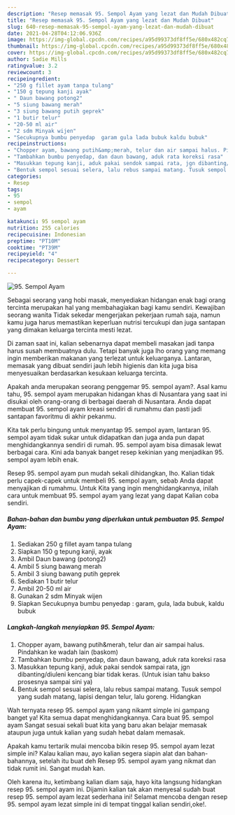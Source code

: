```yaml
---
description: "Resep memasak 95. Sempol Ayam yang lezat dan Mudah Dibuat"
title: "Resep memasak 95. Sempol Ayam yang lezat dan Mudah Dibuat"
slug: 640-resep-memasak-95-sempol-ayam-yang-lezat-dan-mudah-dibuat
date: 2021-04-28T04:12:06.936Z
image: https://img-global.cpcdn.com/recipes/a95d99373df8ff5e/680x482cq70/95-sempol-ayam-foto-resep-utama.jpg
thumbnail: https://img-global.cpcdn.com/recipes/a95d99373df8ff5e/680x482cq70/95-sempol-ayam-foto-resep-utama.jpg
cover: https://img-global.cpcdn.com/recipes/a95d99373df8ff5e/680x482cq70/95-sempol-ayam-foto-resep-utama.jpg
author: Sadie Mills
ratingvalue: 3.2
reviewcount: 3
recipeingredient:
- "250 g fillet ayam tanpa tulang"
- "150 g tepung kanji ayak"
- " Daun bawang potong2"
- "5 siung bawang merah"
- "3 siung bawang putih geprek"
- "1 butir telur"
- "20-50 ml air"
- "2 sdm Minyak wijen"
- "Secukupnya bumbu penyedap  garam gula lada bubuk kaldu bubuk"
recipeinstructions:
- "Chopper ayam, bawang putih&amp;merah, telur dan air sampai halus. Pindahkan ke wadah lain (baskom)"
- "Tambahkan bumbu penyedap, dan daun bawang, aduk rata koreksi rasa"
- "Masukkan tepung kanji, aduk pakai sendok sampai rata, jgn dibanting/diuleni kencang biar tidak keras. (Untuk isian tahu bakso prosesnya sampai sini ya)"
- "Bentuk sempol sesuai selera, lalu rebus sampai matang. Tusuk sempol yang sudah matang, lapisi dengan telur, lalu goreng. Hidangkan"
categories:
- Resep
tags:
- 95
- sempol
- ayam

katakunci: 95 sempol ayam 
nutrition: 255 calories
recipecuisine: Indonesian
preptime: "PT10M"
cooktime: "PT39M"
recipeyield: "4"
recipecategory: Dessert

---
```



![95. Sempol Ayam](https://img-global.cpcdn.com/recipes/a95d99373df8ff5e/680x482cq70/95-sempol-ayam-foto-resep-utama.jpg)

Sebagai seorang yang hobi masak, menyediakan hidangan enak bagi orang tercinta merupakan hal yang membahagiakan bagi kamu sendiri. Kewajiban seorang  wanita Tidak sekedar mengerjakan pekerjaan rumah saja, namun kamu juga harus memastikan keperluan nutrisi tercukupi dan juga santapan yang dimakan keluarga tercinta mesti lezat.

Di zaman  saat ini, kalian sebenarnya dapat membeli masakan jadi tanpa harus susah membuatnya dulu. Tetapi banyak juga lho orang yang memang ingin memberikan makanan yang terlezat untuk keluarganya. Lantaran, memasak yang dibuat sendiri jauh lebih higienis dan kita juga bisa menyesuaikan berdasarkan kesukaan keluarga tercinta. 



Apakah anda merupakan seorang penggemar 95. sempol ayam?. Asal kamu tahu, 95. sempol ayam merupakan hidangan khas di Nusantara yang saat ini disukai oleh orang-orang di berbagai daerah di Nusantara. Anda dapat membuat 95. sempol ayam kreasi sendiri di rumahmu dan pasti jadi santapan favoritmu di akhir pekanmu.

Kita tak perlu bingung untuk menyantap 95. sempol ayam, lantaran 95. sempol ayam tidak sukar untuk didapatkan dan juga anda pun dapat menghidangkannya sendiri di rumah. 95. sempol ayam bisa dimasak lewat berbagai cara. Kini ada banyak banget resep kekinian yang menjadikan 95. sempol ayam lebih enak.

Resep 95. sempol ayam pun mudah sekali dihidangkan, lho. Kalian tidak perlu capek-capek untuk membeli 95. sempol ayam, sebab Anda dapat menyajikan di rumahmu. Untuk Kita yang ingin menghidangkannya, inilah cara untuk membuat 95. sempol ayam yang lezat yang dapat Kalian coba sendiri.

<!--inarticleads1-->

##### Bahan-bahan dan bumbu yang diperlukan untuk pembuatan 95. Sempol Ayam:

1. Sediakan 250 g fillet ayam tanpa tulang
1. Siapkan 150 g tepung kanji, ayak
1. Ambil  Daun bawang (potong2)
1. Ambil 5 siung bawang merah
1. Ambil 3 siung bawang putih geprek
1. Sediakan 1 butir telur
1. Ambil 20-50 ml air
1. Gunakan 2 sdm Minyak wijen
1. Siapkan Secukupnya bumbu penyedap : garam, gula, lada bubuk, kaldu bubuk




<!--inarticleads2-->

##### Langkah-langkah menyiapkan 95. Sempol Ayam:

1. Chopper ayam, bawang putih&amp;merah, telur dan air sampai halus. Pindahkan ke wadah lain (baskom)
1. Tambahkan bumbu penyedap, dan daun bawang, aduk rata koreksi rasa
1. Masukkan tepung kanji, aduk pakai sendok sampai rata, jgn dibanting/diuleni kencang biar tidak keras. (Untuk isian tahu bakso prosesnya sampai sini ya)
1. Bentuk sempol sesuai selera, lalu rebus sampai matang. Tusuk sempol yang sudah matang, lapisi dengan telur, lalu goreng. Hidangkan




Wah ternyata resep 95. sempol ayam yang nikamt simple ini gampang banget ya! Kita semua dapat menghidangkannya. Cara buat 95. sempol ayam Sangat sesuai sekali buat kita yang baru akan belajar memasak ataupun juga untuk kalian yang sudah hebat dalam memasak.

Apakah kamu tertarik mulai mencoba bikin resep 95. sempol ayam lezat simple ini? Kalau kalian mau, ayo kalian segera siapin alat dan bahan-bahannya, setelah itu buat deh Resep 95. sempol ayam yang nikmat dan tidak rumit ini. Sangat mudah kan. 

Oleh karena itu, ketimbang kalian diam saja, hayo kita langsung hidangkan resep 95. sempol ayam ini. Dijamin kalian tak akan menyesal sudah buat resep 95. sempol ayam lezat sederhana ini! Selamat mencoba dengan resep 95. sempol ayam lezat simple ini di tempat tinggal kalian sendiri,oke!.

